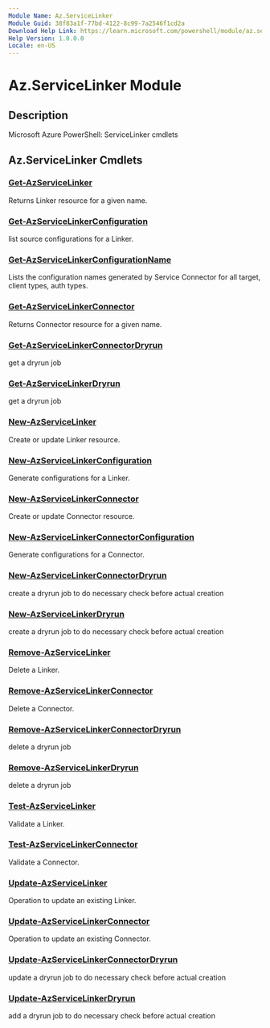 ```yaml
---
Module Name: Az.ServiceLinker
Module Guid: 38f83a1f-77bd-4122-8c99-7a2546f1cd2a
Download Help Link: https://learn.microsoft.com/powershell/module/az.servicelinker
Help Version: 1.0.0.0
Locale: en-US
---
```


# Az.ServiceLinker Module
## Description
Microsoft Azure PowerShell: ServiceLinker cmdlets

## Az.ServiceLinker Cmdlets
### [Get-AzServiceLinker](Get-AzServiceLinker.md)
Returns Linker resource for a given name.

### [Get-AzServiceLinkerConfiguration](Get-AzServiceLinkerConfiguration.md)
list source configurations for a Linker.

### [Get-AzServiceLinkerConfigurationName](Get-AzServiceLinkerConfigurationName.md)
Lists the configuration names generated by Service Connector for all target, client types, auth types.

### [Get-AzServiceLinkerConnector](Get-AzServiceLinkerConnector.md)
Returns Connector resource for a given name.

### [Get-AzServiceLinkerConnectorDryrun](Get-AzServiceLinkerConnectorDryrun.md)
get a dryrun job

### [Get-AzServiceLinkerDryrun](Get-AzServiceLinkerDryrun.md)
get a dryrun job

### [New-AzServiceLinker](New-AzServiceLinker.md)
Create or update Linker resource.

### [New-AzServiceLinkerConfiguration](New-AzServiceLinkerConfiguration.md)
Generate configurations for a Linker.

### [New-AzServiceLinkerConnector](New-AzServiceLinkerConnector.md)
Create or update Connector resource.

### [New-AzServiceLinkerConnectorConfiguration](New-AzServiceLinkerConnectorConfiguration.md)
Generate configurations for a Connector.

### [New-AzServiceLinkerConnectorDryrun](New-AzServiceLinkerConnectorDryrun.md)
create a dryrun job to do necessary check before actual creation

### [New-AzServiceLinkerDryrun](New-AzServiceLinkerDryrun.md)
create a dryrun job to do necessary check before actual creation

### [Remove-AzServiceLinker](Remove-AzServiceLinker.md)
Delete a Linker.

### [Remove-AzServiceLinkerConnector](Remove-AzServiceLinkerConnector.md)
Delete a Connector.

### [Remove-AzServiceLinkerConnectorDryrun](Remove-AzServiceLinkerConnectorDryrun.md)
delete a dryrun job

### [Remove-AzServiceLinkerDryrun](Remove-AzServiceLinkerDryrun.md)
delete a dryrun job

### [Test-AzServiceLinker](Test-AzServiceLinker.md)
Validate a Linker.

### [Test-AzServiceLinkerConnector](Test-AzServiceLinkerConnector.md)
Validate a Connector.

### [Update-AzServiceLinker](Update-AzServiceLinker.md)
Operation to update an existing Linker.

### [Update-AzServiceLinkerConnector](Update-AzServiceLinkerConnector.md)
Operation to update an existing Connector.

### [Update-AzServiceLinkerConnectorDryrun](Update-AzServiceLinkerConnectorDryrun.md)
update a dryrun job to do necessary check before actual creation

### [Update-AzServiceLinkerDryrun](Update-AzServiceLinkerDryrun.md)
add a dryrun job to do necessary check before actual creation

